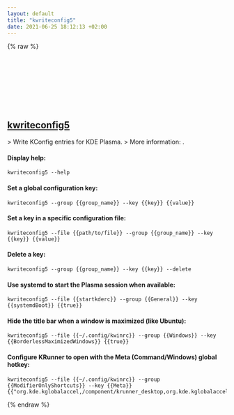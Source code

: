 ```yaml
---
layout: default
title: "kwriteconfig5"
date: 2021-06-25 18:12:13 +02:00
---
```

{% raw %}
<h2 id="kwriteconfig5">
  <a href="/en/linux/kwriteconfig5.html">kwriteconfig5</a> <a href="#kwriteconfig5"><svg class="icon">
    <use href="/assets/images/unicode_sprite.svg#link" />
  </svg></a>
</h2>
> Write KConfig entries for KDE Plasma.
> More information: <https://userbase.kde.org/KDE_System_Administration/Configuration_Files>.

#### Display help:
```shell
kwriteconfig5 --help
```
#### Set a global configuration key:
```shell
kwriteconfig5 --group {{group_name}} --key {{key}} {{value}}
```
#### Set a key in a specific configuration file:
```shell
kwriteconfig5 --file {{path/to/file}} --group {{group_name}} --key {{key}} {{value}}
```
#### Delete a key:
```shell
kwriteconfig5 --group {{group_name}} --key {{key}} --delete
```
#### Use systemd to start the Plasma session when available:
```shell
kwriteconfig5 --file {{startkderc}} --group {{General}} --key {{systemdBoot}} {{true}}
```
#### Hide the title bar when a window is maximized (like Ubuntu):
```shell
kwriteconfig5 --file {{~/.config/kwinrc}} --group {{Windows}} --key {{BorderlessMaximizedWindows}} {{true}}
```
#### Configure KRunner to open with the Meta (Command/Windows) global hotkey:
```shell
kwriteconfig5 --file {{~/.config/kwinrc}} --group {{ModifierOnlyShortcuts}} --key {{Meta}} {{"org.kde.kglobalaccel,/component/krunner_desktop,org.kde.kglobalaccel.Component,invokeShortcut,_launch"}}
```
{% endraw %}